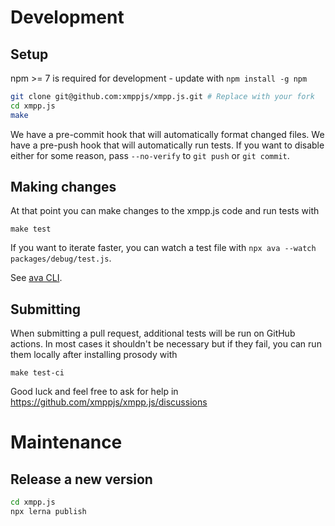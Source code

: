 # Development

## Setup

npm >= 7 is required for development - update with `npm install -g npm`

```sh
git clone git@github.com:xmppjs/xmpp.js.git # Replace with your fork
cd xmpp.js
make
```

We have a pre-commit hook that will automatically format changed files.
We have a pre-push hook that will automatically run tests.
If you want to disable either for some reason, pass `--no-verify` to `git push` or `git commit`.

## Making changes

At that point you can make changes to the xmpp.js code and run tests with

```
make test
```

If you want to iterate faster, you can watch a test file with `npx ava --watch packages/debug/test.js`.

See [ava CLI](https://github.com/avajs/ava/blob/main/docs/05-command-line.md).

## Submitting

When submitting a pull request, additional tests will be run on GitHub actions.
In most cases it shouldn't be necessary but if they fail, you can run them locally after installing prosody with

```
make test-ci
```

Good luck and feel free to ask for help in https://github.com/xmppjs/xmpp.js/discussions

# Maintenance

## Release a new version

```sh
cd xmpp.js
npx lerna publish
```
